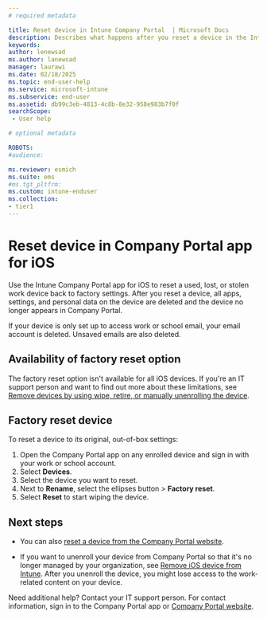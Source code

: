 ```yaml
---
# required metadata

title: Reset device in Intune Company Portal  | Microsoft Docs
description: Describes what happens after you reset a device in the Intune Company Portal app for iOS and includes the steps for how to do it.
keywords:
author: lenewsad
ms.author: lanewsad
manager: laurawi
ms.date: 02/18/2025
ms.topic: end-user-help
ms.service: microsoft-intune
ms.subservice: end-user
ms.assetid: db99c3eb-4813-4c8b-8e32-958e983b7f0f
searchScope:
 - User help

# optional metadata

ROBOTS:
#audience:

ms.reviewer: esmich
ms.suite: ems
#ms.tgt_pltfrm:
ms.custom: intune-enduser
ms.collection:
- tier1
---
```



# Reset device in Company Portal app for iOS

Use the Intune Company Portal app for iOS to reset a used, lost, or stolen work device back to factory settings. After you reset a device, all apps, settings, and personal data on the device are deleted and the device no longer appears in Company Portal.

If your device is only set up to access work or school email, your email account is deleted. Unsaved emails are also deleted.

## Availability of factory reset option

The factory reset option isn't available for all iOS devices. If you're an IT support person and want to find out more about these limitations, see [Remove devices by using wipe, retire, or manually unenrolling the device](/mem/intune-service/remote-actions/device-wipe).

## Factory reset device
To reset a device to its original, out-of-box settings:

1. Open the Company Portal app on any enrolled device and sign in with your work or school account.
2. Select **Devices**.
3. Select the device you want to reset.
4. Next to **Rename**, select the ellipses button > **Factory reset**.
5. Select **Reset** to start wiping the device.

## Next steps

* You can also [reset a device from the Company Portal website](reset-device-company-portal-website.md).

* If you want to unenroll your device from Company Portal so that it's no longer managed by your organization, see [Remove iOS device from Intune](unenroll-your-device-from-intune-ios.md). After you unenroll the device, you might lose access to the work-related content on your device.

 Need additional help? Contact your IT support person. For contact information, sign in to the Company Portal app or [Company Portal website](https://go.microsoft.com/fwlink/?linkid=2010980).
